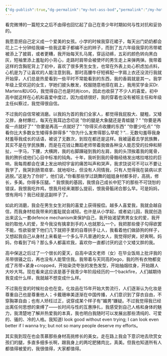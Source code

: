 ```yaml
---
{"dg-publish":true,"dg-permalink":"my-hot-ass-bod","permalink":"/my-hot-ass-bod/"}
---
```



看完微博的一篇短文之后不由得也回忆起了自己在青少年时期如何与性对抗和妥协的。

我愿意把自己定义成一个爱美的女孩。小学的时候我穿花裙子，每天出门奶奶都会花上二十分钟给我编一些我这辈子都编不出的辫子，而到了五六年级我穿的吊带裙被添上了披肩，或者更糟，我开始每天扎马尾，穿运动裤，五彩的颜色转向黑白灰，短袖里添上羞耻的小背心，走路时肩带会被使坏的男生走上来弹两弹。我带着这样的含胸驼背上了初中，喜欢了很多男生女生，也常在外表上处心积虑加点料，心机是为了让喜欢的人能注意到我。那时高腰牛仔短裤配一字肩上衣还没流行我就开始穿，人们总是热爱看到一些平时不常能看到的东西，我的香肩就是其一。我学年级上受欢迎的女生，学她们披头散发，校服随意地搭在肩上，我用奖学金买Dr. Martens和UGG，我觉得自己也是时尚icon，因此也收获了不少人的喜爱。初中高中就这样在心机和喜爱中度过，因为成绩很好，我的穿着也没有被班主任和年级主任纠察过，我觉得很自信。

不过我的自信常被消磨。以我妈为首的我们全家人，都觉得我屁股大、腿粗，又矮又胖，身材爆烂，每天在我耳边念叨说 ”你的腿是大象腿还是青蛙腿？“ ”你要是再瘦一点就好了“ ”你要是再高一点就好了“ ”你得买点收腰的东西“ ”你要少吃点“ ”你看你比大多数女生矮得多胖得多“ ”你为什么发育得那么早呢？“... 无数句羞辱我身材羞辱我成长的话语，被说了无数次，到现在都还是这样。我被逼着去学民族舞，其实不是在学民族舞，而是在花钱让舞蹈老师带着我做各种没人能忍受的拉伸和掰扯，一字马，下腰，大横跨，我的右脚踝碰到我的左肩，我的头顶挨着我的尾骨，我的胯折成他们心目中标准的钝角。十年，我听到我的骨骼经络发出喀拉喀拉的巨响，我每周都会在课上发出响彻宇宙的痛苦叫声和哭声，我求饶说可不可以不要让我学了，我哭到肠胃痉挛、就地呕吐，但没有人同情我，只有人觉得我在装病以求逃脱。”这是为了你好“，他们说，”你看那些学过跳舞的姐姐身材都多好，高挑，修长，多美。你得多压腿。“ 我恨我的基因，我恨自己成长中犯下的那些不可饶恕的错误，我恨我吃炸鸡，恨我月经来潮那么提前，恨我骨骺闭合那么早。可是妈妈，恨有用吗？我已经是这副样子了。

如此的消磨，我会在男生女生对我的喜爱上获得报偿。越多人喜爱我，我就会越自信，而我身材给我带来的羞耻就会减轻。也许是从小学起，或者幼儿园，我就创造出来这么一套defence mechanism来保护自己，我开始渴望男男女女的爱，我开始钓取他人的爱，至今我没有擒拿到手的人也就那么一个。我把那些傻子勾得欲罢不能，性欲驱使下他们几下就把手里的自尊拱手让人，我看着他们做舔狗的样子，又想起我自己从身材上来看是一个多么平凡普通的女人，我觉得好爽，好爽啊。妈妈，你看到了吗？那么多人都喜欢我，喜欢你一直都讨厌的这个又矮又胖的我。

高中保送之后过了一个很长的夏天，自高中语文老师（女）在毕业饭局上批评我的吊带很骚之后，再也没有人能管住我。我带着与天同高的ego，我的所有衣物都变成了吊带+紧身+cropped，开始染烫夸张的发色发型，开始抽烟纹身，开始跟人大吵大骂。现在看来这应该是基于我青少年阶段经历的一个backfire，人们越期待我变成什么样，我就越不想变成什么样。

不过我在变的时候社会也在变。化妆品在15年开始大势流行，人们逐渐认为化妆是尊重自己也是尊重他人；卡戴珊审美逐渐在中国传播，人们意识到了穿衣自由，不穿胸罩自由；也有人矫枉过正，说穿成某个样子有”媚男“嫌疑。不过我觉得我已经出离任何思想的束缚了——长时间与性的互惠挣扎，我感受到自己人格和身体的魅力，我清楚地了解并热爱我的本真，我也明白我随时可以发展出那些清纯的、可爱的、骚的、冷的人格。我知道I look good without even trying; I can look even better if I wanna try; but not so many people deserve my efforts。

其实我到现在也会羡慕那些身材高挑修长的美女。走在路上我会下意识地去欣赏女孩们的腿，多直多细多长啊，跟我身上的两坨肥猪肉比，真美。但我也知道所有人都值得被爱的，我很值得，大家都值得。